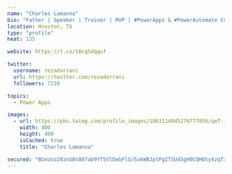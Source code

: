 ```yaml
---
name: "Charles Lamanna"
bio: "Father | Speaker | Trainer | MVP | #PowerApps & #PowerAutomate Community Super User | YouTuber Right-pointing triangle http://youtube.com/c/rezadorrani | Learn - Share - Clockwise rightwards and leftwards open circle arrows"
location: Houston, TX
type: "profile"
heat: 135

website: https://t.co/tAcqSdqguf

twitter:
  username: rezadorrani
  url: https://twitter.com/rezadorrani
  followers: 7210

topics:
  - Power Apps

images:
  - url: https://pbs.twimg.com/profile_images/1063114045270777856/qeT-jpWr_400x400.jpg
    width: 400
    height: 400
    isCached: true
    title: "Charles Lamanna"

secured: "BUxUso20znU8n887ab9YTSVlDebFlG/SvkWBJptPgITSU45gH0CQHOtyXzqTxnKqfXjNsE5DZ8tGV8ZQ+A2rmPmomdc9eRAtX1+kHboTLarFRx1gAGGv+6FUtutSrqMyv8cVmdmXW5hsH7waVQB3IJUrxXzrse66Fiz3X/94secKKl1wDXEYdza//+AuQQ57ctqR8dI68Nqfa+FHYp6m7x2+2xcaMwPQ54OAv/RNF4U2LdOJJkMt7G4RbJBLt2B+ly46HC9oZBsQQ3NUodIiKmccJGfonnp49IbN7JwPvDBmkUxkAGrIy1gOgNsFKKdC2zqAbvD9f6WcbCGP6iFeGBpXOTpzjFzFBGY5ri3uEzjP4OxnOlRVGOhCbNA3AZE5ae3p9xOaPGjpzzERUmy4PKcGKfmyUD0gsDPq/OMP3fs=;8/4LlnJZxpK7C4RjYWOHkQ=="
---
```


